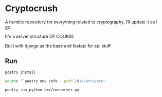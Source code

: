 # Cryptocrush

A humble repository for everything related to cryptography, I'll update it as I go

It's a server structure OF COURSE

Built with django as the base and fastapi for api stuff

## Run
```bash
poetry install
```

```bash
source "`poetry env info --path`/bin/activate"
```
```bash
poetry run python src/runserver.py
```
